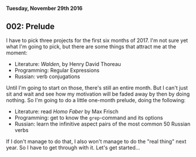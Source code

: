 #### Tuesday, November 29th 2016

## 002: Prelude

I have to pick three projects for the first six months of 2017. I'm not
sure yet what I'm going to pick, but there are some things that attract me
at the moment:

- Literature: _Walden_, by Henry David Thoreau
- Programming: Regular Expressions
- Russian: verb conjugations

Until I'm going to start on those, there's still an entire month. But I can't
just sit and wait and see how my motivation will be faded away by then by doing
nothing. So I'm going to do a little one-month prelude, doing the following:

- Literature: read _Homo Faber_ by Max Frisch
- Programming: get to know the `grep`-command and its options
- Russian: learn the infinitive aspect pairs of the most common 50 Russian
verbs

If I don't manage to do that, I also won't manage to do the "real thing"
next year. So I have to get through with it. Let's get started...
